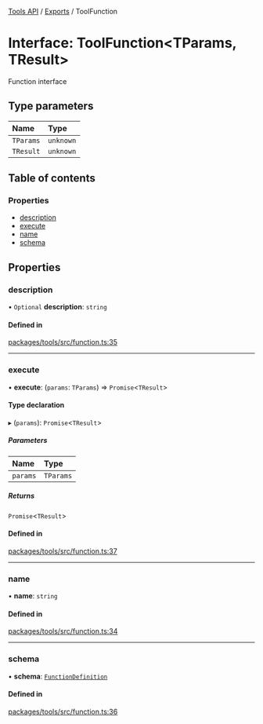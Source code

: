<!-- 
 ⚠️  AUTO-GENERATED FILE - DO NOT EDIT MANUALLY
 This file is automatically generated by scripts/docs-generator.js
 To make changes, edit the source TypeScript files or update the generator script
-->

[Tools API](../../) / [Exports](../modules) / ToolFunction

# Interface: ToolFunction\<TParams, TResult\>

Function interface

## Type parameters

| Name | Type |
| :------ | :------ |
| `TParams` | `unknown` |
| `TResult` | `unknown` |

## Table of contents

### Properties

- [description](ToolFunction#description)
- [execute](ToolFunction#execute)
- [name](ToolFunction#name)
- [schema](ToolFunction#schema)

## Properties

### description

• `Optional` **description**: `string`

#### Defined in

[packages/tools/src/function.ts:35](https://github.com/woojubb/robota/blob/b0cf7aa96e615a2c6055b8b6239ad3905ce992d6/packages/tools/src/function.ts#L35)

___

### execute

• **execute**: (`params`: `TParams`) => `Promise`\<`TResult`\>

#### Type declaration

▸ (`params`): `Promise`\<`TResult`\>

##### Parameters

| Name | Type |
| :------ | :------ |
| `params` | `TParams` |

##### Returns

`Promise`\<`TResult`\>

#### Defined in

[packages/tools/src/function.ts:37](https://github.com/woojubb/robota/blob/b0cf7aa96e615a2c6055b8b6239ad3905ce992d6/packages/tools/src/function.ts#L37)

___

### name

• **name**: `string`

#### Defined in

[packages/tools/src/function.ts:34](https://github.com/woojubb/robota/blob/b0cf7aa96e615a2c6055b8b6239ad3905ce992d6/packages/tools/src/function.ts#L34)

___

### schema

• **schema**: [`FunctionDefinition`](FunctionDefinition)

#### Defined in

[packages/tools/src/function.ts:36](https://github.com/woojubb/robota/blob/b0cf7aa96e615a2c6055b8b6239ad3905ce992d6/packages/tools/src/function.ts#L36)
